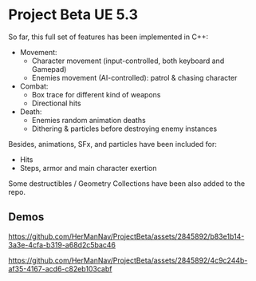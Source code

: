 # Project Beta UE 5.3

So far, this full set of features has been implemented in C++:

- Movement:
  - Character movement (input-controlled, both keyboard and Gamepad)
  - Enemies movement (AI-controlled): patrol & chasing character
- Combat:
  - Box trace for different kind of weapons
  - Directional hits
- Death:
  - Enemies random animation deaths
  - Dithering & particles before destroying enemy instances
 
Besides, animations, SFx, and particles have been included for:
  - Hits
  - Steps, armor and main character exertion

Some destructibles / Geometry Collections have been also added to the repo.


## Demos

https://github.com/HerManNav/ProjectBeta/assets/2845892/b83e1b14-3a3e-4cfa-b319-a68d2c5bac46

https://github.com/HerManNav/ProjectBeta/assets/2845892/4c9c244b-af35-4167-acd6-c82eb103cabf

